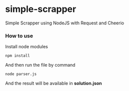 # simple-scrapper
Simple Scrapper using NodeJS with Request and Cheerio

### How to use

Install node modules

```
npm install
```

And then run the file by command
```
node parser.js
```

And the result will be available in **solution.json**
